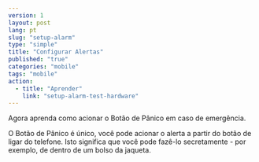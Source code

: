 ```yaml
---
version: 1
layout: post
lang: pt
slug: "setup-alarm"
type: "simple"
title: "Configurar Alertas"
published: "true"
categories: "mobile"
tags: "mobile"
action: 
  - title: "Aprender"
    link: "setup-alarm-test-hardware"
---
```


Agora aprenda como acionar o Botão de Pânico em caso de emergência.

O Botão de Pânico é único, você pode acionar o alerta a partir do botão de ligar do telefone. Isto significa que você pode fazê-lo secretamente - por exemplo, de dentro de um bolso da jaqueta.
